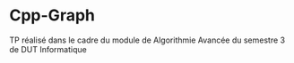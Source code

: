 # Cpp-Graph
TP réalisé dans le cadre du module de Algorithmie Avancée du semestre 3 de DUT Informatique
